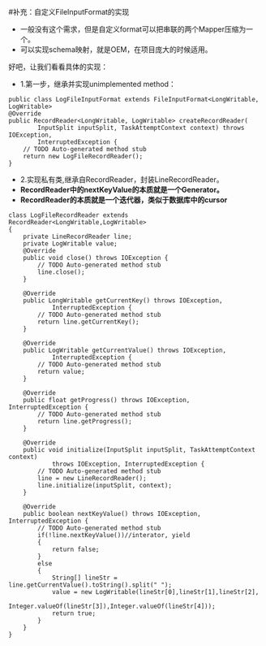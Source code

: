 #补充：自定义FileInputFormat的实现
- 一般没有这个需求，但是自定义format可以把串联的两个Mapper压缩为一个。
- 可以实现schema映射，就是OEM，在项目庞大的时候适用。

好吧，让我们看看具体的实现：
- 1.第一步，继承并实现unimplemented method：
```
public class LogFileInputFormat extends FileInputFormat<LongWritable, LogWritable>
@Override
public RecordReader<LongWritable, LogWritable> createRecordReader(
		InputSplit inputSplit, TaskAttemptContext context) throws IOException,
		InterruptedException {
	// TODO Auto-generated method stub
	return new LogFileRecordReader();
}
```
- 2.实现私有类,继承自RecordReader，封装LineRecordReader。
- **RecordReader中的nextKeyValue的本质就是一个Generator。**
- **RecordReader的本质就是一个迭代器，类似于数据库中的cursor**

```
class LogFileRecordReader extends RecordReader<LongWritable,LogWritable>
{
	private LineRecordReader line;
	private LogWritable value;
	@Override
	public void close() throws IOException {
		// TODO Auto-generated method stub
		line.close();
	}

	@Override
	public LongWritable getCurrentKey() throws IOException,
			InterruptedException {
		// TODO Auto-generated method stub
		return line.getCurrentKey();
	}

	@Override
	public LogWritable getCurrentValue() throws IOException,
			InterruptedException {
		// TODO Auto-generated method stub
		return value;
	}

	@Override
	public float getProgress() throws IOException, InterruptedException {
		// TODO Auto-generated method stub
		return line.getProgress();
	}

	@Override
	public void initialize(InputSplit inputSplit, TaskAttemptContext context)
			throws IOException, InterruptedException {
		// TODO Auto-generated method stub
		line = new LineRecordReader();
		line.initialize(inputSplit, context);
	}

	@Override
	public boolean nextKeyValue() throws IOException, InterruptedException {
		// TODO Auto-generated method stub
		if(!line.nextKeyValue())//interator, yield
		{
			return false;
		}
		else
		{
			String[] lineStr = line.getCurrentValue().toString().split(" ");
			value = new LogWritable(lineStr[0],lineStr[1],lineStr[2],
					Integer.valueOf(lineStr[3]),Integer.valueOf(lineStr[4]));
			return true;
		}
	}
}
```
